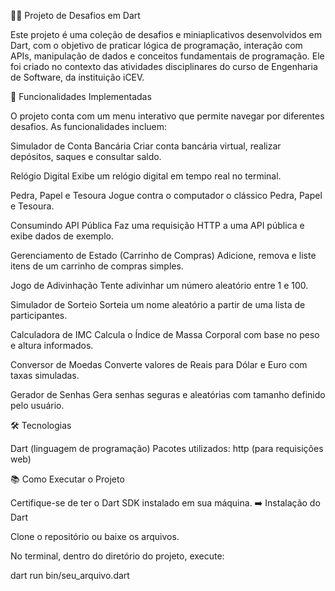 🧑‍💻 Projeto de Desafios em Dart

Este projeto é uma coleção de desafios e miniaplicativos desenvolvidos em Dart, com o objetivo de praticar lógica de programação, interação com APIs, manipulação de dados e conceitos fundamentais de programação. Ele foi criado no contexto das atividades disciplinares do curso de Engenharia de Software, da instituição iCEV.

🚀 Funcionalidades Implementadas

O projeto conta com um menu interativo que permite navegar por diferentes desafios. As funcionalidades incluem:

Simulador de Conta Bancária
    Criar conta bancária virtual, realizar depósitos, saques e consultar saldo.

Relógio Digital
    Exibe um relógio digital em tempo real no terminal.

Pedra, Papel e Tesoura
    Jogue contra o computador o clássico Pedra, Papel e Tesoura.

Consumindo API Pública
    Faz uma requisição HTTP a uma API pública e exibe dados de exemplo.

Gerenciamento de Estado (Carrinho de Compras)
    Adicione, remova e liste itens de um carrinho de compras simples.

Jogo de Adivinhação
    Tente adivinhar um número aleatório entre 1 e 100.

Simulador de Sorteio
    Sorteia um nome aleatório a partir de uma lista de participantes.

Calculadora de IMC
    Calcula o Índice de Massa Corporal com base no peso e altura informados.

Conversor de Moedas
    Converte valores de Reais para Dólar e Euro com taxas simuladas.

Gerador de Senhas
    Gera senhas seguras e aleatórias com tamanho definido pelo usuário.


🛠️ Tecnologias

Dart (linguagem de programação)
Pacotes utilizados:
    http (para requisições web)


📚 Como Executar o Projeto

Certifique-se de ter o Dart SDK instalado em sua máquina.
➡️ Instalação do Dart

Clone o repositório ou baixe os arquivos.

No terminal, dentro do diretório do projeto, execute:

dart run bin/seu_arquivo.dart
